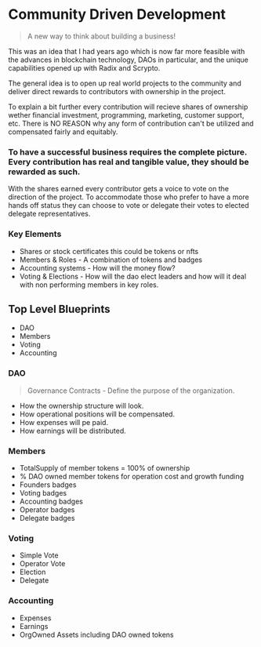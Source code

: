 # Community Driven Development

> A new way to think about building a business!

This was an idea that I had years ago which is now far more feasible with the advances in blockchain technology, DAOs in particular, and the unique capabilities opened up with Radix and Scrypto.

The general idea is to open up real world projects to the community and deliver direct rewards to contributors with ownership in the project.

To explain a bit further every contribution will recieve shares of ownership wether financial investment, programming, marketing, customer support, etc. There is NO REASON why any form of contribution can't be utilized and compensated fairly and equitably.

### To have a successful business requires the complete picture. Every contribution has real and tangible value, they should be rewarded as such.

With the shares earned every contributor gets a voice to vote on the direction of the project. To accommodate those who prefer to have a more hands off status they can choose to vote or delegate their votes to elected delegate representatives.

### Key Elements

- Shares or stock certificates this could be tokens or nfts
- Members & Roles - A combination of tokens and badges
- Accounting systems - How will the money flow?
- Voting & Elections - How will the dao elect leaders and how will it deal with non performing members in key roles.

## Top Level Blueprints

- DAO
- Members
- Voting
- Accounting

### DAO

> Governance Contracts - Define the purpose of the organization.

- How the ownership structure will look.
- How operational positions will be compensated.
- How expenses will pe paid.
- How earnings will be distributed.

### Members

- TotalSupply of member tokens = 100% of ownership
- % DAO owned member tokens for operation cost and growth funding
- Founders badges
- Voting badges
- Accounting badges
- Operator badges
- Delegate badges

### Voting

- Simple Vote
- Operator Vote
- Election
- Delegate

### Accounting

- Expenses
- Earnings
- OrgOwned Assets including DAO owned tokens
